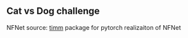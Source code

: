 ## Cat vs Dog challenge

NFNet source: [timm](https://github.com/rwightman/pytorch-image-models) package for pytorch realizaiton of NFNet
